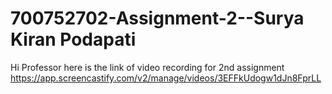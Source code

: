 # 700752702-Assignment-2--Surya Kiran Podapati


Hi Professor here is the link of video recording for 2nd assignment
https://app.screencastify.com/v2/manage/videos/3EFFkUdogw1dJn8FprLL
